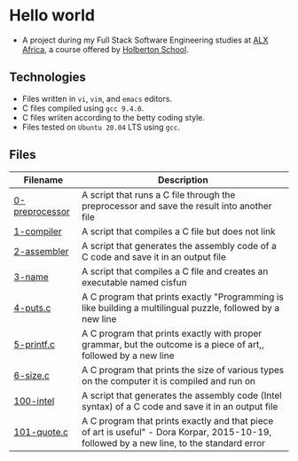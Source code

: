# Hello world

- A project during my Full Stack Software Engineering studies at [ALX Africa](https://www.alxafrica.com/software-engineering-2022/), a course offered by [Holberton School](https://www.holbertonschool.com/). 

## Technologies 

- Files written in ```vi```, ```vim```, and ```emacs``` editors. 
- C files compiled using ```gcc 9.4.0```.
- C files wriiten according to the betty coding style.
- Files tested on ```Ubuntu 20.04``` LTS using ```gcc```.

## Files

| Filename  | Description |
| ---  | --- |
|[0-preprocessor](0-preprocessor) | A script that runs a C file through the preprocessor and save the result into another file|
|[1-compiler ](1-compiler) | A  script that compiles a C file but does not link|
|[2-assembler](2-assembler)| A script that generates the assembly code of a C code and save it in an output file| 
|[3-name](3-name) | A script that compiles a C file and creates an executable named cisfun|
|[4-puts.c](4-puts.c)| A C program that prints exactly "Programming is like building a multilingual puzzle, followed by a new line |
|[5-printf.c](5-printf.c) | A C program that prints exactly with proper grammar, but the outcome is a piece of art,, followed by a new line|
|[6-size.c](6-size.c) | A C program that prints the size of various types on the computer it is compiled and run on|
|[100-intel](100-intel) | A script that generates the assembly code (Intel syntax) of a C code and save it in an output file|
|[101-quote.c](101-quote.c) | A C program that prints exactly and that piece of art is useful" - Dora Korpar, 2015-10-19, followed by a new line, to the standard error|
